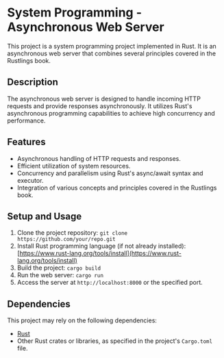 # System Programming - Asynchronous Web Server

This project is a system programming project implemented in Rust. It is an asynchronous web server that combines several principles covered in the Rustlings book.

## Description

The asynchronous web server is designed to handle incoming HTTP requests and provide responses asynchronously. It utilizes Rust's asynchronous programming capabilities to achieve high concurrency and performance.

## Features

- Asynchronous handling of HTTP requests and responses.
- Efficient utilization of system resources.
- Concurrency and parallelism using Rust's async/await syntax and executor.
- Integration of various concepts and principles covered in the Rustlings book.

## Setup and Usage

1. Clone the project repository: `git clone https://github.com/your/repo.git`
2. Install Rust programming language (if not already installed): [https://www.rust-lang.org/tools/install](https://www.rust-lang.org/tools/install)
3. Build the project: `cargo build`
4. Run the web server: `cargo run`
5. Access the server at `http://localhost:8000` or the specified port.

## Dependencies

This project may rely on the following dependencies:

- [Rust](https://www.rust-lang.org/)
- Other Rust crates or libraries, as specified in the project's `Cargo.toml` file.
